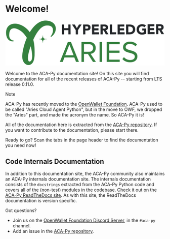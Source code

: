 # Welcome!

![Hyperledger Aries](https://raw.githubusercontent.com/hyperledger/aries-acapy-docs/main/assets/Hyperledger_Aries_Logo_Color.png)

Welcome to the ACA-Py documentation site! On this site you
will find documentation for all of the recent releases of ACA-Py -- starting from
LTS release 0.11.0.

> [!NOTE]
> ACA-Py has recently moved to the [OpenWallet
> Foundation](https://openwallet.foundation/). ACA-Py used to be called "Aries
> Cloud Agent Python", but in the move to OWF, we dropped the "Aries" part, and
> made the acronym the name. So ACA-Py it is!

All of the documentation here is extracted from the [ACA-Py repository].
If you want to contribute to the documentation, please start there.

Ready to go? Scan the tabs in the page header to find the documentation you need now!

## Code Internals Documentation

In addition to this documentation site, the ACA-Py community also maintains an
ACA-Py internals documentation site. The internals documentation consists of the
`docstrings` extracted from the ACA-Py Python code and covers all of the
(non-test) modules in the codebase. Check it out on the [ACA-Py ReadTheDocs site](https://aries-cloud-agent-python.readthedocs.io/en/latest/).
As with this site, the ReadTheDocs documentation is version specific.

Got questions?

- Join us on the [OpenWallet Foundation Discord Server](https://discord.gg/openwallet-foundation), in the `#aca-py` channel.
- Add an issue in the [ACA-Py repository].

[ACA-Py repository]: https://github.com/openwallet-foundation/acapy
